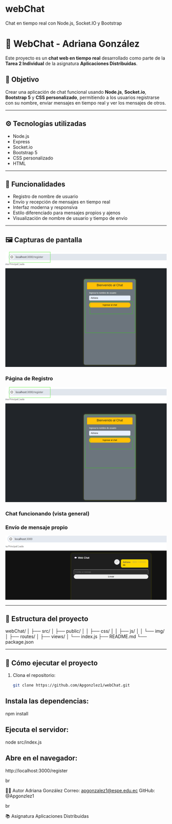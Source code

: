 # webChat
Chat en tiempo real con Node.js, Socket.IO y Bootstrap
# 💬 WebChat - Adriana González

Este proyecto es un **chat web en tiempo real** desarrollado como parte de la **Tarea 2 Individual** de la asignatura **Aplicaciones Distribuidas**.

## 🧠 Objetivo

Crear una aplicación de chat funcional usando **Node.js**, **Socket.io**, **Bootstrap 5** y **CSS personalizado**, permitiendo a los usuarios registrarse con su nombre, enviar mensajes en tiempo real y ver los mensajes de otros.

---

## ⚙️ Tecnologías utilizadas

- Node.js  
- Express  
- Socket.io  
- Bootstrap 5  
- CSS personalizado  
- HTML  

---

## 🚀 Funcionalidades

- Registro de nombre de usuario  
- Envío y recepción de mensajes en tiempo real  
- Interfaz moderna y responsiva  
- Estilo diferenciado para mensajes propios y ajenos  
- Visualización de nombre de usuario y tiempo de envío  

---

## 🖼️ Capturas de pantalla

![Chat general](capturas/chat_general.png)


### Página de Registro  
![Registro](capturas/registro.png)


### Chat funcionando (vista general)  




### Envío de mensaje propio  
![Mensaje propio](capturas/mensaje_propio.png)


---

## 📁 Estructura del proyecto

webChat/
│
├── src/
│ ├── public/
│ │ ├── css/
│ │ ├── js/
│ │ └── img/
│ ├── routes/
│ ├── views/
│ └── index.js
├── README.md
└── package.json


---

## 🔄 Cómo ejecutar el proyecto

1. Clona el repositorio:  
   ```bash
   git clone https://github.com/Apgonzlez1/webChat.git
## Instala las dependencias:


npm install

## Ejecuta el servidor:


node src/index.js

## Abre en el navegador:


http://localhost:3000/register

br

🙋‍♀️ Autor
Adriana González
Correo: apgonzalez1@espe.edu.ec
GitHub: @Apgonzlez1

br

📚 Asignatura
Aplicaciones Distribuidas
